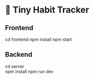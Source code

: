 # 🌱 Tiny Habit Tracker

## Frontend
cd frontend
npm install
npm start   

## Backend
cd server  
npm install
npm run dev
